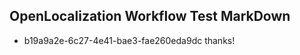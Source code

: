 ## OpenLocalization Workflow Test MarkDown
* b19a9a2e-6c27-4e41-bae3-fae260eda9dc thanks!

<!--HONumber=Aug16_HO3-->


